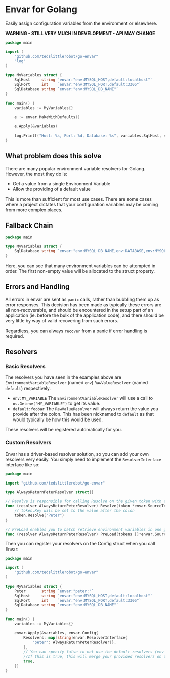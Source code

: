Envar for Golang
================

Easily assign configuration variables from the environment or elsewhere.

**WARNING - STILL VERY MUCH IN DEVELOPMENT - API MAY CHANGE**

```go
package main

import (
	"github.com/tedslittlerobot/go-envar"
	"log"
)

type MyVariables struct {
	SqlHost     string `envar:"env:MYSQL_HOST,default:localhost"`
	SqlPort     int    `envar:"env:MYSQL_PORT,default:3306"`
	SqlDatabase string `envar:"env:MYSQL_DB_NAME"`
}

func main() {
	variables := MyVariables{}
	
	e := envar.MakeWithDefaults()

	e.Apply(&variables)

	log.Printf("Host: %s, Port: %d, Database: %s", variables.SqlHost, variables.SqlPort, variables.SqlDatabase)
}
```

## What problem does this solve

There are many popular environment variable resolvers for Golang. However, the most they do is:

- Get a value from a single Environment Variable
- Allow the providing of a default value

This is more than sufficient for most use cases. There are some cases where a project dictates that your configuration variables may be coming from more complex places.

## Fallback Chain

```go
package main

type MyVariables struct {
	SqlDatabase string `envar:"env:MYSQL_DB_NAME,env:DATABASE,env:MYSQL_LOCAL_DB_NAME"`
}
```

Here, you can see that many environment variables can be attempted in order. The first non-empty value will be allocated to the struct property.

## Errors and Handling

All errors in envar are sent as `panic` calls, rather than bubbling them up as error responses. This decision has been made as typically these errors are all non-recoverable, and should be encountered in the setup part of an application (ie. before the bulk of the application code), and there should be very little by way of valid recovering from such errors.

Regardless, you can always `recover` from a panic if error handling is required.

## Resolvers

### Basic Resolvers

The resolvers you have seen in the examples above are `EnvironmentVariableResolver` (named `env`) `RawValueResolver` (named `default`) respectively.

- `env:MY_VARIABLE` The `EnvironmentVariableResolver` will use a call to `os.Getenv("MY_VARIABLE")` to get its value.
- `default:foobar` The `RawValueResolver` will always return the value you provide after the colon. This has been nicknamed to `default` as that would typically be how this would be used.

These resolvers will be registered automatically for you.

### Custom Resolvers

Envar has a driver-based resolver solution, so you can add your own resolvers very easily. You simply need to implement the `ResolverInterface` interface like so:

```go
package main

import "github.com/tedslittlerobot/go-envar"

type AlwaysReturnPeterResolver struct{}

// Resolve is responsible for calling Resolve on the given token with a value. It should call resolve regardless of 
func (resolver AlwaysReturnPeterResolver) Resolve(token *envar.SourceToken) {
	// token.Key will be set to the value after the colon
	token.Resolve("Peter")
}

// PreLoad enables you to batch retrieve environment variables in one go. Useful if you are getting variables via a network request of some kind
func (resolver AlwaysReturnPeterResolver) PreLoad(tokens []*envar.SourceToken) {}
```

Then you can register your resolvers on the Config struct when you call Envar:

```go
package main

import (
	"github.com/tedslittlerobot/go-envar"
)

type MyVariables struct {
	Peter       string `envar:"peter:"`
	SqlHost     string `envar:"env:MYSQL_HOST,default:localhost"`
	SqlPort     int    `envar:"env:MYSQL_PORT,default:3306"`
	SqlDatabase string `envar:"env:MYSQL_DB_NAME"`
}

func main() {
	variables := MyVariables{}

	envar.Apply(&variables, envar.Config{
		Resolvers: map[string]envar.ResolverInterface{
			"peter": AlwaysReturnPeterResolver{},
		},
		// You can specify false to not use the default resolvers (env and default). 
		//If this is true, this will merge your provided resolvers on top of the internal map.
		true, 
    })
}
```
